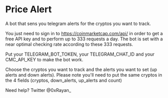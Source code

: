 # Price Alert

A bot that sens you telegram alerts for the cryptos you want to track. 

You just need to sign in to https://coinmarketcap.com/api/ in order to 
get a free API key and to perform up to 333 requests a day.
The bot is set with a near optimal checking rate according to these 333 
requests.

Put your TELEGRAM_BOT_TOKEN, your TELEGRAM_CHAT_ID and your CMC_API_KEY
to make the bot work.

Choose the cryptos you want to track and the alerts you want to set 
(up alerts and down alerts).
Please note you'll need to put the same cryptos in the 4 fields 
(cryptos, down_alerts, up_alerts and count)

Need help? Twitter @0xRayan_
